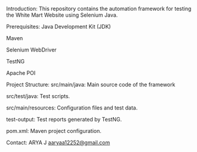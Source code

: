 Introduction:
This repository contains the automation framework for testing the White Mart Website using Selenium Java.

Prerequisites:
Java Development Kit (JDK)

Maven

Selenium WebDriver

TestNG

Apache POI


Project Structure:
src/main/java: Main source code of the framework

src/test/java: Test scripts.

src/main/resources: Configuration files and test data.

test-output: Test reports generated by TestNG.

pom.xml: Maven project configuration.




Contact:
ARYA J
aaryaa12252@gmail.com
